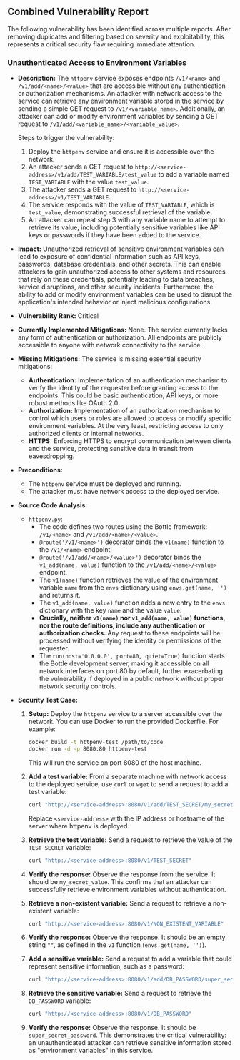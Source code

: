 ## Combined Vulnerability Report

The following vulnerability has been identified across multiple reports. After removing duplicates and filtering based on severity and exploitability, this represents a critical security flaw requiring immediate attention.

### Unauthenticated Access to Environment Variables

- **Description:**
    The `httpenv` service exposes endpoints `/v1/<name>` and `/v1/add/<name>/<value>` that are accessible without any authentication or authorization mechanisms. An attacker with network access to the service can retrieve any environment variable stored in the service by sending a simple GET request to `/v1/<variable_name>`. Additionally, an attacker can add or modify environment variables by sending a GET request to `/v1/add/<variable_name>/<variable_value>`.

    Steps to trigger the vulnerability:
    1. Deploy the `httpenv` service and ensure it is accessible over the network.
    2. An attacker sends a GET request to `http://<service-address>/v1/add/TEST_VARIABLE/test_value` to add a variable named `TEST_VARIABLE` with the value `test_value`.
    3. The attacker sends a GET request to `http://<service-address>/v1/TEST_VARIABLE`.
    4. The service responds with the value of `TEST_VARIABLE`, which is `test_value`, demonstrating successful retrieval of the variable.
    5. An attacker can repeat step 3 with any variable name to attempt to retrieve its value, including potentially sensitive variables like API keys or passwords if they have been added to the service.

- **Impact:**
    Unauthorized retrieval of sensitive environment variables can lead to exposure of confidential information such as API keys, passwords, database credentials, and other secrets. This can enable attackers to gain unauthorized access to other systems and resources that rely on these credentials, potentially leading to data breaches, service disruptions, and other security incidents.  Furthermore, the ability to add or modify environment variables can be used to disrupt the application's intended behavior or inject malicious configurations.

- **Vulnerability Rank:** Critical

- **Currently Implemented Mitigations:**
    None. The service currently lacks any form of authentication or authorization. All endpoints are publicly accessible to anyone with network connectivity to the service.

- **Missing Mitigations:**
    The service is missing essential security mitigations:
    - **Authentication:** Implementation of an authentication mechanism to verify the identity of the requester before granting access to the endpoints. This could be basic authentication, API keys, or more robust methods like OAuth 2.0.
    - **Authorization:** Implementation of an authorization mechanism to control which users or roles are allowed to access or modify specific environment variables.  At the very least, restricting access to only authorized clients or internal networks.
    - **HTTPS:**  Enforcing HTTPS to encrypt communication between clients and the service, protecting sensitive data in transit from eavesdropping.

- **Preconditions:**
    - The `httpenv` service must be deployed and running.
    - The attacker must have network access to the deployed service.

- **Source Code Analysis:**
    - `httpenv.py`:
        - The code defines two routes using the Bottle framework: `/v1/<name>` and `/v1/add/<name>/<value>`.
        - `@route('/v1/<name>')` decorator binds the `v1(name)` function to the `/v1/<name>` endpoint.
        - `@route('/v1/add/<name>/<value>')` decorator binds the `v1_add(name, value)` function to the `/v1/add/<name>/<value>` endpoint.
        - The `v1(name)` function retrieves the value of the environment variable `name` from the `envs` dictionary using `envs.get(name, '')` and returns it.
        - The `v1_add(name, value)` function adds a new entry to the `envs` dictionary with the key `name` and the value `value`.
        - **Crucially, neither `v1(name)` nor `v1_add(name, value)` functions, nor the route definitions, include any authentication or authorization checks.**  Any request to these endpoints will be processed without verifying the identity or permissions of the requester.
        - The `run(host='0.0.0.0', port=80, quiet=True)` function starts the Bottle development server, making it accessible on all network interfaces on port 80 by default, further exacerbating the vulnerability if deployed in a public network without proper network security controls.

- **Security Test Case:**
    1. **Setup:** Deploy the `httpenv` service to a server accessible over the network. You can use Docker to run the provided Dockerfile. For example:
        ```bash
        docker build -t httpenv-test /path/to/code
        docker run -d -p 8080:80 httpenv-test
        ```
        This will run the service on port 8080 of the host machine.

    2. **Add a test variable:** From a separate machine with network access to the deployed service, use `curl` or `wget` to send a request to add a test variable:
        ```bash
        curl "http://<service-address>:8080/v1/add/TEST_SECRET/my_secret_value"
        ```
        Replace `<service-address>` with the IP address or hostname of the server where httpenv is deployed.

    3. **Retrieve the test variable:** Send a request to retrieve the value of the `TEST_SECRET` variable:
        ```bash
        curl "http://<service-address>:8080/v1/TEST_SECRET"
        ```

    4. **Verify the response:** Observe the response from the service. It should be `my_secret_value`. This confirms that an attacker can successfully retrieve environment variables without authentication.

    5. **Retrieve a non-existent variable:** Send a request to retrieve a non-existent variable:
        ```bash
        curl "http://<service-address>:8080/v1/NON_EXISTENT_VARIABLE"
        ```

    6. **Verify the response:** Observe the response. It should be an empty string `""`, as defined in the `v1` function (`envs.get(name, '')`).

    7. **Add a sensitive variable:** Send a request to add a variable that could represent sensitive information, such as a password:
        ```bash
        curl "http://<service-address>:8080/v1/add/DB_PASSWORD/super_secret_password"
        ```

    8. **Retrieve the sensitive variable:** Send a request to retrieve the `DB_PASSWORD` variable:
        ```bash
        curl "http://<service-address>:8080/v1/DB_PASSWORD"
        ```

    9. **Verify the response:** Observe the response. It should be `super_secret_password`.  This demonstrates the critical vulnerability: an unauthenticated attacker can retrieve sensitive information stored as "environment variables" in this service.